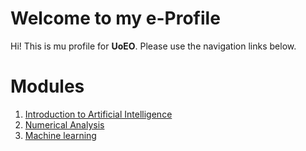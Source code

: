 # Welcome to my e-Profile

Hi! This is mu profile for **UoEO**. Please use the navigation links below.

# Modules

1. [Introduction to Artificial Intelligence](intro_to_ai)
2. [Numerical Analysis](numerical_analysis)
3. [Machine learning](machine_learning)
